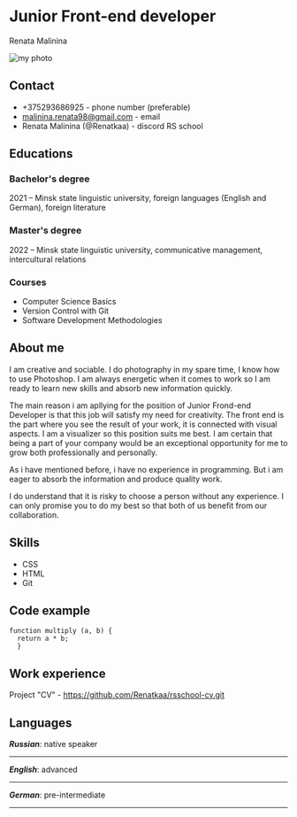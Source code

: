 # Junior Front-end developer
Renata Malinina


![my photo](https://i.ibb.co/2YmKsXy/e0f1-Ti-Lpq-Ys.jpg)
## Contact
* +375293686925 - phone number (preferable)
* malinina.renata98@gmail.com - email
* Renata Malinina (@Renatkaa) - discord RS school


## Educations
### Bachelor's degree
2021 – Minsk state linguistic university, foreign languages (English and German), foreign literature
### Master's degree
2022 – Minsk state linguistic university, communicative management, intercultural relations
### Courses
* Computer Science Basics
* Version Control with Git
* Software Development Methodologies


## About me
I am creative and sociable. I do photography in my spare time, I know how to use Photoshop. I am always energetic when it comes to work so I am ready to learn new skills and absorb new information quickly.


The main reason i am apllying for the position of Junior Frond-end Developer is that this job will satisfy my need for creativity. The front end is the part where you see the result of your work, it is connected with visual aspects. I am a visualizer so this position suits me best.  I am certain that being a part of your company would be an exceptional opportunity for me to grow both professionally and personally.


As i have mentioned before, i have no experience in programming. But i am eager to absorb the information and produce quality work.


I do understand that it is risky to choose a person without any experience. I can only promise you to do my best so that both of us benefit from our collaboration.


## Skills
* CSS
* HTML
* Git


## Code example
```
function multiply (a, b) {
  return a * b;
  }
  ```
  
  
  ## Work experience
  Project "CV" - https://github.com/Renatkaa/rsschool-cv.git
  
  
  ## Languages
  ***Russian***: native speaker
  _ _ _ _ _ _ _ _ _ _ _ _
  ***English***: advanced
  _ _ _ _ _ _ _ _ _ _ _ _ 
  ***German***: pre-intermediate
  _ _ _ _ _ _ _ _ _ _ _ _ 
